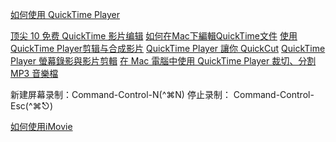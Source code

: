 [如何使用 QuickTime Player](https://support.apple.com/zh-tw/HT201066)

[顶尖 10 免费 QuickTime 影片编辑](http://cn.wondershare.com/video/free-mov-video-editors.html)
[如何在Mac下編輯QuickTime文件](http://www.iskysoft.com.tw/quicktime/edit-quicktime-mac.html)
[使用QuickTime Player剪辑与合成影片](http://www.macx.cn/thread-2030967-1-1.html)
[QuickTime Player 讓你 QuickCut](http://appleuser.com/2014/10/18/quicktime-player-quickcut/)
[QuickTime Player 螢幕錄影與影片剪輯](http://www.playpcesor.com/2014/03/mac-quicktime-player.html)
[在 Mac 電腦中使用 QuickTime Player 裁切、分割 MP3 音樂檔](https://briian.com/10175/mac-cut-mp3.html)

新建屏幕录制：Command-Control-N(^⌘N)
停止录制：   Command-Control-Esc(^⌘⎋)

[如何使用iMovie](http://zh.wikihow.com/%E4%BD%BF%E7%94%A8iMovie)
